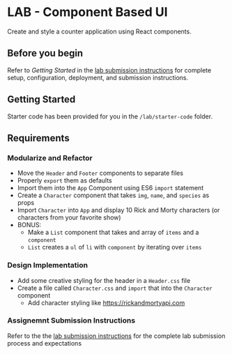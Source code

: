 # LAB - Component Based UI

Create and style a counter application using React components.

## Before you begin

Refer to *Getting Started*  in the [lab submission instructions](../../../reference/submission-instructions/labs/README.md) for complete setup, configuration, deployment, and submission instructions.

## Getting Started

Starter code has been provided for you in the `/lab/starter-code` folder.

## Requirements

### Modularize and Refactor

* Move the `Header` and `Footer` components to separate files
* Properly `export` them as defaults
* Import them into the `App` Component using ES6 `import` statement
* Create a `Character` component that takes `img`, `name`, and `species`
  as props
* Import `Character` into `App` and display 10 Rick and Morty characters
  (or characters from your favorite show)
* BONUS:
  * Make a `List` component that takes and array of `items` and
    a `component`
  * `List` creates a `ul` of `li` with `component` by iterating over
    `items`

### Design Implementation

* Add some creative styling for the header in a `Header.css` file
* Create a file called `Character.css` and `import` that into
  the `Character` component
  * Add character styling like https://rickandmortyapi.com

### Assignemnt Submission Instructions

Refer to the the [lab submission instructions](../../../reference/submission-instructions/labs/README.md) for the complete lab submission process and expectations
